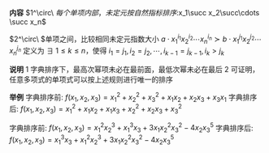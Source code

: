 **内容**
$1^\circ\ $每个单项内部，未定元按自然指标排序:$x_1\succ x_2\succ\cdots
\succ x_n$

$2^\circ\ $单项之间，比较相同未定元指数大小
$a\cdot x_1^{i_1}x_2^{i_2}\cdots x_n^{i_n}
\succ b\cdot x_1^{j_1}x_2^{j_2}\cdots x_n^{j_n}$
定义为 $\exists\ 1\leq k\le n$，使得 $i_1=j_1,i_2=j_2,
\cdots,i_{k-1}=j_{k-1},i_k>j_k$

**说明**
1 字典排序下，最高次幂项未必在最前面，最低次幂未必在最后
2 可证明，任意多项式的单项式可以按上述规则进行唯一的排序

**举例**
字典排序前: $f(x_1,x_2,x_3)=x_1^2+x_2^2+x_3^2+x_1x_2+x_2x_3+x_3x_1$
字典排序后: $f(x_1,x_2,x_3)=x_1^2+x_1x_2+x_1x_3+x_2^2+x_2x_3+x_3^2$

字典排序前: $f(x_1,x_2,x_3)=x_1^2x_2^3+x_1^3x_3+3x_1x_2^2x_3^2-4x_2x_3^5$
字典排序后: $f(x_1,x_2,x_3)=x_1^3x_3+x_1^2x_2^3+3x_1x_2^2x_3^2-4x_2x_3^5$